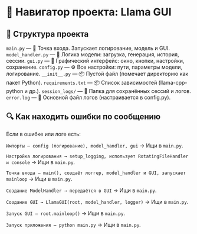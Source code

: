 # 🧭 Навигатор проекта: Llama GUI

## 📂 Структура проекта
`main.py` — 📌 Точка входа. Запускает логирование, модель и GUI.
`model_handler.py` — 🔧 Логика модели: загрузка, генерация, история, сессии.
`gui.py` — 🎨 Графический интерфейс: окно, кнопки, настройки, сохранение.
`config.py` — ⚙️ Все настройки: пути, параметры модели, логирование.
`__init__.py` — 📦 Пустой файл (помечает директорию как пакет Python).
`requirements.txt` — 📦 Список зависимостей (llama-cpp-python и др.).
`session_logs/` — 📁 Папка для сохранённых сессий и логов.
`error.log` — 📄 Основной файл логов (настраивается в config.py).

## 🔍 Как находить ошибки по сообщению
Если в ошибке или логе есть:

`Импорты — config (логирование), model_handler, gui`
→ Ищи в `main.py`.

`Настройка логирования → setup_logging, использует RotatingFileHandler и console`
→ Ищи в `main.py`.

`Точка входа — main(), создаёт логгер, model_handler и GUI, запускает mainloop`
→ Ищи в `main.py`.

`Создание ModelHandler → передаётся в GUI`
→ Ищи в `main.py`.

`Создание GUI → LlamaGUI(root, model_handler, logger)`
→ Ищи в `main.py`.

`Запуск GUI — root.mainloop()`
→ Ищи в `main.py`.

`Запуск приложения — python main.py`
→ Ищи в `main.py`.